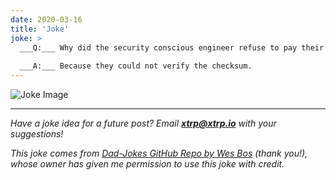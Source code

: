 ```yaml
---
date: 2020-03-16
title: 'Joke'
joke: >
  ___Q:___ Why did the security conscious engineer refuse to pay their dinner bill?
  
  ___A:___ Because they could not verify the checksum.
---
```


![Joke Image](https://private.xtrp.io/projects/DailyDeveloperJokes/public_image_server/images/5e12588592f15.png)

---
*Have a joke idea for a future post? Email **[xtrp@xtrp.io](mailto:xtrp@xtrp.io)** with your suggestions!*

*This joke comes from [Dad-Jokes GitHub Repo by Wes Bos](https://github.com/wesbos/dad-jokes) (thank you!), whose owner has given me permission to use this joke with credit.*

<!-- 
Joke text:
**Q:** Why did the security conscious engineer refuse to pay their dinner bill?

**A:** Because they could not verify the checksum.
 -->

